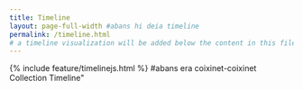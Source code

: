 ```yaml
---
title: Timeline
layout: page-full-width #abans hi deia timeline
permalink: /timeline.html
# a timeline visualization will be added below the content in this file
---
```


{% include feature/timelinejs.html %} #abans era coixinet-coixinet Collection Timeline"
